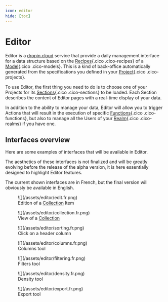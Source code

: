 ```yaml
---
icon: editor
hide: [toc]
---
```

# Editor

Editor is a [dropin.cloud](/cloud/) service that provide a daily management interface for a data structure based on the [Recipes](/concepts/recipes/){.cico .cico-recipes} of a [Model](/concepts/catalog/models/){.cico .cico-models}. This is a kind of back-office automatically generated from the specifications you defined in your [Project](/concepts/catalog/projects/){.cico .cico-projects}.

To use Editor, the first thing you need to do is to choose one of your Projects for its [Sections](/concepts/editor/sections/){.cico .cico-sections} to be loaded. Each Section describes the content of Editor pages with a real-time display of your data.

In addition to the ability to manage your data, Editor will allow you to trigger Actions that will result in the execution of specific [Functions](/concepts/automations/functions/){.cico .cico-functions}, but also to manage all the Users of your [Realm](/concepts/auth/realms/){.cico .cico-realms} if you have one.

## Interfaces overview

Here are some examples of interfaces that will be available in Editor.

The aesthetics of these interfaces is not finalized and will be greatly evolving before the release of the alpha version, it is here essentially designed to highlight Editor features.

The current shown interfaces are in French, but the final version will obviously be available in English.

<figure markdown>
  ![](/assets/editor/edit.fr.png)
  <figcaption>
    Edition of a <a href="/concepts/storage/collections/" class="cico cico-collections">Collection</a> Item
  </figcaption>
</figure>

<figure markdown>
  ![](/assets/editor/collection.fr.png)
  <figcaption>
    View of a <a href="/concepts/storage/collections/" class="cico cico-collections">Collection</a>
  </figcaption>
</figure>

<figure markdown>
  ![](/assets/editor/sorting.fr.png)
  <figcaption>Click on a header column</figcaption>
</figure>

<figure markdown>
  ![](/assets/editor/columns.fr.png)
  <figcaption>Columns tool</figcaption>
</figure>

<figure markdown>
  ![](/assets/editor/filtering.fr.png)
  <figcaption>Filters tool</figcaption>
</figure>

<figure markdown>
  ![](/assets/editor/density.fr.png)
  <figcaption>Density tool</figcaption>
</figure>

<figure markdown>
  ![](/assets/editor/export.fr.png)
  <figcaption>Export tool</figcaption>
</figure>
